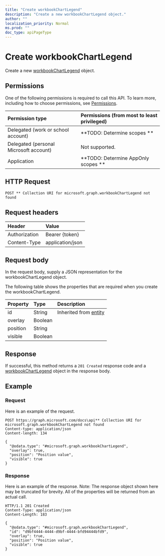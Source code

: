 ```yaml
---
title: "Create workbookChartLegend"
description: "Create a new workbookChartLegend object."
author: ""
localization_priority: Normal
ms.prod: ""
doc_type: apiPageType
---
```


# Create workbookChartLegend

Create a new [workbookChartLegend](../resources/workbookchartlegend.md) object.

## Permissions
One of the following permissions is required to call this API. To learn more, including how to choose permissions, see [Permissions](/concepts/permissions-reference.md).

|Permission type|Permissions (from most to least privileged)|
|:---|:---|
|Delegated (work or school account)|**TODO: Determine scopes **|
|Delegated (personal Microsoft account)|Not supported.|
|Application|**TODO: Determine AppOnly scopes **|

## HTTP Request
<!-- {
  "blockType": "ignored"
}
-->
``` http
POST ** Collection URI for microsoft.graph.workbookChartLegend not found
```

## Request headers
|Header|Value|
|:---|:---|
|Authorization|Bearer {token}|
|Content-Type|application/json|

## Request body
In the request body, supply a JSON representation for the workbookChartLegend object.

The following table shows the properties that are required when you create the workbookChartLegend.

|Property|Type|Description|
|:---|:---|:---|
|id|String| Inherited from [entity](../resources/entity.md)|
|overlay|Boolean||
|position|String||
|visible|Boolean||



## Response
If successful, this method returns a `201 Created` response code and a [workbookChartLegend](../resources/workbookchartlegend.md) object in the response body.

## Example

### Request
Here is an example of the request.
<!-- {
  "blockType": "request",
  "name": "create_workbookchartlegend_from_"
}
-->
``` http
POST https://graph.microsoft.com/docs\api** Collection URI for microsoft.graph.workbookChartLegend not found
Content-type: application/json
Content-length: 134

{
  "@odata.type": "#microsoft.graph.workbookChartLegend",
  "overlay": true,
  "position": "Position value",
  "visible": true
}
```

### Response
Here is an example of the response. Note: The response object shown here may be truncated for brevity. All of the properties will be returned from an actual call.
<!-- {
  "blockType": "response",
  "truncated": true,
  "@odata.type": "microsoft.graph.workbookchartlegend"
}
-->
``` http
HTTP/1.1 201 Created
Content-Type: application/json
Content-Length: 183

{
  "@odata.type": "#microsoft.graph.workbookChartLegend",
  "id": "d9bf4444-4444-d9bf-4444-bfd94444bfd9",
  "overlay": true,
  "position": "Position value",
  "visible": true
}
```


